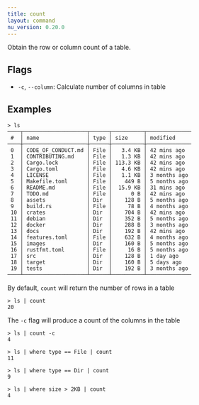 ```yaml
---
title: count
layout: command
nu_version: 0.20.0
---
```


Obtain the row or column count of a table.

## Flags

* `-c`, `--column`: Calculate number of columns in table

## Examples

```shell
> ls
────┬────────────────────┬──────┬──────────┬──────────────
 #  │ name               │ type │ size     │ modified
────┼────────────────────┼──────┼──────────┼──────────────
 0  │ CODE_OF_CONDUCT.md │ File │   3.4 KB │ 42 mins ago
 1  │ CONTRIBUTING.md    │ File │   1.3 KB │ 42 mins ago
 2  │ Cargo.lock         │ File │ 113.3 KB │ 42 mins ago
 3  │ Cargo.toml         │ File │   4.6 KB │ 42 mins ago
 4  │ LICENSE            │ File │   1.1 KB │ 3 months ago
 5  │ Makefile.toml      │ File │    449 B │ 5 months ago
 6  │ README.md          │ File │  15.9 KB │ 31 mins ago
 7  │ TODO.md            │ File │      0 B │ 42 mins ago
 8  │ assets             │ Dir  │    128 B │ 5 months ago
 9  │ build.rs           │ File │     78 B │ 4 months ago
 10 │ crates             │ Dir  │    704 B │ 42 mins ago
 11 │ debian             │ Dir  │    352 B │ 5 months ago
 12 │ docker             │ Dir  │    288 B │ 3 months ago
 13 │ docs               │ Dir  │    192 B │ 42 mins ago
 14 │ features.toml      │ File │    632 B │ 4 months ago
 15 │ images             │ Dir  │    160 B │ 5 months ago
 16 │ rustfmt.toml       │ File │     16 B │ 5 months ago
 17 │ src                │ Dir  │    128 B │ 1 day ago
 18 │ target             │ Dir  │    160 B │ 5 days ago
 19 │ tests              │ Dir  │    192 B │ 3 months ago
────┴────────────────────┴──────┴──────────┴──────────────
```

By default, `count` will return the number of rows in a table

```shell
> ls | count
20
```

The `-c` flag will produce a count of the columns in the table

```shell
> ls | count -c
4
```

```shell
> ls | where type == File | count
11
```

```shell
> ls | where type == Dir | count
9
```

```shell
> ls | where size > 2KB | count
4
```
